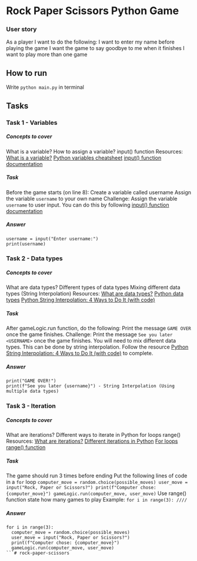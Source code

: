 # Rock Paper Scissors Python Game
### User story
As a player I want to do the following:
I want to enter my name before playing the game
I want the game to say goodbye to me when it finishes
I want to play more than one game

## How to run
Write `python main.py` in terminal

## Tasks
### Task 1 - Variables
##### Concepts to cover
What is a variable?
How to assign a variable?
input() function
Resources:
[What is a variable?](https://www.twinkl.co.uk/teaching-wiki/variable-in-programming)
[Python variables cheatsheet](https://www.tutorialspoint.com/python/python_variables.htm)
[input() function documentation](https://www.w3schools.com/python/ref_func_input.asp)
##### Task
Before the game starts (on line 8):
Create a variable called username
Assign the variable `username` to your own name
Challenge: Assign the variable `username` to user input.
You can do this by following [input() function documentation](https://www.w3schools.com/python/ref_func_input.asp)
##### Answer
```
username = input("Enter username:")
print(username)
```
### Task 2 - Data types
##### Concepts to cover
What are data types?
Different types of data types
Mixing different data types (String Interpolation)
Resources:
[What are data types?](https://teachcomputerscience.com/programming-data-types/)
[Python data types](https://www.slingacademy.com/article/python-data-types-cheat-sheet/)
[Python String Interpolation: 4 Ways to Do It (with code)](https://favtutor.com/blogs/string-interpolation-python)
##### Task
After gameLogic.run function, do the following:
Print the message `GAME OVER` once the game finishes.
Challenge: Print the message `See you later <USERNAME>` once the game finishes.
You will need to mix different data types. This can be done by string interpolation. Follow the resource [Python String Interpolation: 4 Ways to Do It (with code)](https://favtutor.com/blogs/string-interpolation-python) to complete.
##### Answer
```
print("GAME OVER!")
print(f"See you later {username}") - String Interpolation (Using multiple data types)
```
### Task 3 - Iteration
##### Concepts to cover
What are iterations?
Different ways to iterate in Python
for loops
range()
Resources:
[What are iterations?](https://teachcomputerscience.com/iterations/)
[Different iterations in Python](https://www.codecademy.com/learn/learn-python-3/modules/learn-python3-loops/cheatsheet)
[For loops](https://www.w3schools.com/python/python_for_loops.asp)
[range() function](https://www.w3schools.com/python/ref_func_range.asp)
##### Task
The game should run 3 times before ending
Put the following lines of code in a `for` loop
    ```
    computer_move = random.choice(possible_moves)
    user_move = input("Rock, Paper or Scissors?")
    print(f"Computer chose: {computer_move}")
    gameLogic.run(computer_move, user_move)
    ```
Use range() function state how many games to play
Example:
       ```
        for i in range(3):
          ////
        ```
##### Answer
```
for i in range(3):
  computer_move = random.choice(possible_moves)
  user_move = input("Rock, Paper or Scissors?")
  print(f"Computer chose: {computer_move}")
  gameLogic.run(computer_move, user_move)
```# rock-paper-scissors
